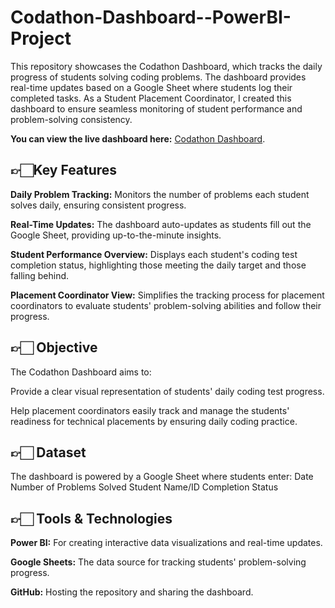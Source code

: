 # Codathon-Dashboard--PowerBI-Project

This repository showcases the Codathon Dashboard, which tracks the daily progress of students solving coding problems. The dashboard provides real-time updates based on a Google Sheet where students log their completed tasks. As a Student Placement Coordinator, I created this dashboard to ensure seamless monitoring of student performance and problem-solving consistency.

**You can view the live dashboard here:** [Codathon Dashboard](https://www.novypro.com/project/codathon---analysis).

## 👉🏻Key Features
**Daily Problem Tracking:** Monitors the number of problems each student solves daily, ensuring consistent progress.

**Real-Time Updates:** The dashboard auto-updates as students fill out the Google Sheet, providing up-to-the-minute insights.

**Student Performance Overview:** Displays each student's coding test completion status, highlighting those meeting the daily target and those falling behind.

**Placement Coordinator View:** Simplifies the tracking process for placement coordinators to evaluate students' problem-solving abilities and follow their progress.

## 👉🏻 Objective
The Codathon Dashboard aims to:

  Provide a clear visual representation of students' daily coding test progress.
  
  Help placement coordinators easily track and manage the students' readiness for technical placements by ensuring daily coding practice.

## 👉🏻 Dataset
The dashboard is powered by a Google Sheet where students enter:
    Date
    Number of Problems Solved
    Student Name/ID
    Completion Status

## 👉🏻 Tools & Technologies

**Power BI:** For creating interactive data visualizations and real-time updates.

**Google Sheets:** The data source for tracking students' problem-solving progress.

**GitHub:** Hosting the repository and sharing the dashboard.

            
